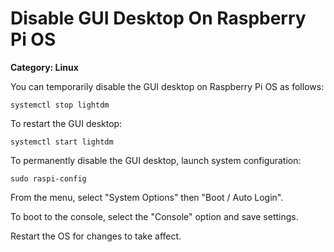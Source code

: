 # Disable GUI Desktop On Raspberry Pi OS

__Category: Linux__

You can temporarily disable the GUI desktop on Raspberry Pi OS as follows:

```shell
systemctl stop lightdm
```

To restart the GUI desktop:

```shell
systemctl start lightdm
```

To permanently disable the GUI desktop, launch system configuration:

```shell
sudo raspi-config
```

From the menu, select "System Options" then "Boot / Auto Login".

To boot to the console, select the "Console" option and save settings.

Restart the OS for changes to take affect.
